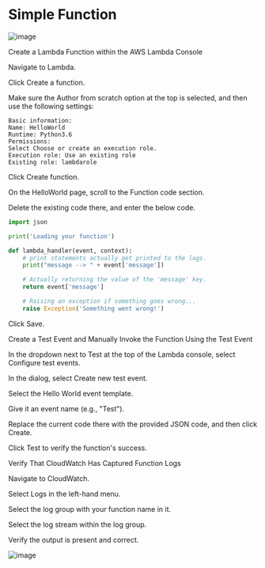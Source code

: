 # Simple Function

![image](https://user-images.githubusercontent.com/35857179/83324319-138d2500-a297-11ea-9f13-01ed49afd084.png)

Create a Lambda Function within the AWS Lambda Console

Navigate to Lambda.

Click Create a function.

Make sure the Author from scratch option at the top is selected, and then use the following settings:

```
Basic information:
Name: HelloWorld
Runtime: Python3.6
Permissions:
Select Choose or create an execution role.
Execution role: Use an existing role
Existing role: lambdarole
```
Click Create function.

On the HelloWorld page, scroll to the Function code section.

Delete the existing code there, and enter the below code.

```py
import json

print('Loading your function')

def lambda_handler(event, context):
    # print statements actually get printed to the logs.
    print("message --> " + event['message'])

    # Actually returning the value of the 'message' key.
    return event['message']

    # Raising an exception if something goes wrong...
    raise Exception('Something went wrong!')
```

Click Save.

Create a Test Event and Manually Invoke the Function Using the Test Event

In the dropdown next to Test at the top of the Lambda console, select Configure test events.

In the dialog, select Create new test event.

Select the Hello World event template.

Give it an event name (e.g., "Test").

Replace the current code there with the provided JSON code, and then click Create.

Click Test to verify the function's success.

Verify That CloudWatch Has Captured Function Logs

Navigate to CloudWatch.

Select Logs in the left-hand menu.

Select the log group with your function name in it.

Select the log stream within the log group.

Verify the output is present and correct.

![image](https://user-images.githubusercontent.com/35857179/83324299-e2145980-a296-11ea-8fb3-eeb2021f876c.png)

